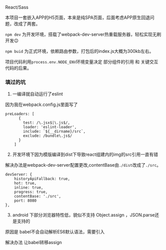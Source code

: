 React/Sass

本项目一套嵌入APP的H5页面，本来是纯SPA页面，后面考虑APP原生回退问题，改成了两套。

`npm dev` 为开发环境，搭载了webpack-dev-server热重载服务器，轻松实现无刷开发😉

`npm buid` 为正式环境，依赖路由参数，打包后的index.js大概为300kb左右。

项目代码利用`process.env.NODE_ENV`环境变量决定 部分组件的引用 和 关键交互代码的后果。


### 填过的坑

1. 一编译就自动运行了eslint

因为我在webpack.config.js里面写了

```
preLoaders: [
      {
        test: /\.jsx$|\.js$/,
        loader: 'eslint-loader',
        include: `${__dirname}/src`,
        exclude: /bundle\.js$/
      }
    ]
```

2. 开发环境下因为模版编译到dist下导致react组建内的img的src引用一直有错

解决办法是webpack-dev-server配置更改,contentBase由`./dist`改成了`./src`。

```
devServer: {
    historyApiFallback: true,
    hot: true,
    inline: true,
    progress: true,
    contentBase: './src',
    port: 8080
},
```


3. android 下部分浏览器特性低，貌似不支持 Object.assign ，JSON.parse还是支持的

原因是 babel不会自动解析ES6默认语法，需要引入

解决办法  让babel转移assign


